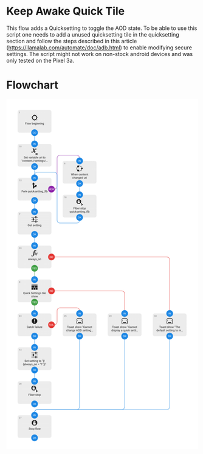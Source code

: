 # Keep Awake Quick Tile
This flow adds a Quicksetting to toggle the AOD state. 
To be able to use this script one needs to add a unused quicksetting tile in the quicksetting section and follow the steps described in this article (https://llamalab.com/automate/doc/adb.html) to enable modifying secure settings.
The script might not work on non-stock android devices and was only tested on the Pixel 3a.


# Flowchart
![Image of the Flowchart](Always_On_Display_Quicksetting.png)